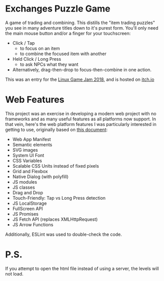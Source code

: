 # Exchanges Puzzle Game
A game of trading and combining. This distills the "item trading puzzles" you see in many adventure titles down to it's purest form.
You'll only need the main mouse button and/or a finger for your touchscreen:
  * Click / Tap
    * to focus on an item
    * to combine the focused item with another
  * Held Click / Long Press
    * to ask NPCs what they want
  * Alternatively, drag-then-drop to focus-then-combine in one action.

This was an entry for the [Linux Game Jam 2018](https://itch.io/jam/linux-game-jam-2018), and is hosted on [itch.io](https://samsarette.itch.io/exchanges)

# Web Features
This project was an exercise in developing a modern web project with no frameworks and as many useful features as all platforms now support.
In that vein, here's the web platform features I was particularly interested in getting to use, originally based on [this document](https://docs.google.com/document/d/14UXVubbQEP-4PO832kH4HpRE9S3NaVBGhfuQDwh2_Y8/):
 * Web App Manifest
 * Semantic elements
 * SVG images
 * System UI Font
 * CSS Variables
 * Scalable CSS Units instead of fixed pixels
 * Grid and Flexbox
 * Native Dialog (with polyfill)
 * JS modules
 * JS classes
 * Drag and Drop
 * Touch-Friendly: Tap vs Long Press detection
 * JS LocalStorage
 * FullScreen API
 * JS Promises
 * JS Fetch API (replaces XMLHttpRequest)
 * JS Arrow Functions

Additionally, ESLint was used to double-check the code.

# P.S.
If you attempt to open the html file instead of using a server, the levels will not load.
